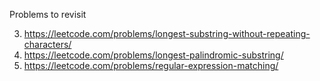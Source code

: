 
Problems to revisit

3.   https://leetcode.com/problems/longest-substring-without-repeating-characters/
5.   https://leetcode.com/problems/longest-palindromic-substring/
10.  https://leetcode.com/problems/regular-expression-matching/
